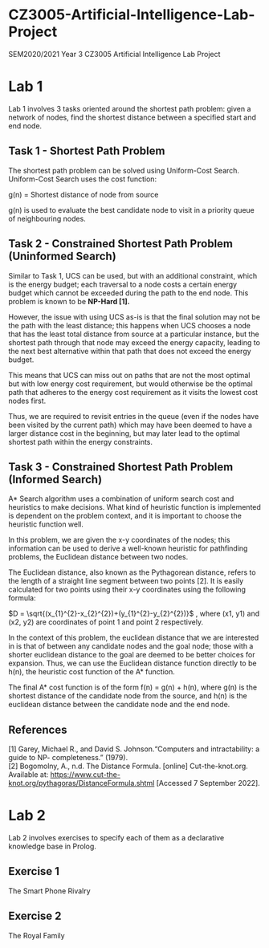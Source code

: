 # CZ3005-Artificial-Intelligence-Lab-Project
SEM2020/2021 Year 3 CZ3005 Artificial Intelligence Lab Project

# Lab 1

Lab 1 involves 3 tasks oriented around the shortest path problem: given a network of nodes, find the shortest distance between a specified start and end node.

## Task 1 - Shortest Path Problem
The shortest path problem can be solved using Uniform-Cost Search. Uniform-Cost Search uses the cost function:

g(n) = Shortest distance of node from source

g(n) is used to evaluate the best candidate node to visit in a priority queue of neighbouring nodes. 

## Task 2 - Constrained Shortest Path Problem (Uninformed Search)
Similar to Task 1, UCS can be used, but with an additional constraint, which is the energy budget; each traversal to a node costs a certain energy budget which cannot be exceeded during the path to the end node. This problem is known to be **NP-Hard [1].**

However, the issue with using UCS as-is is that the final solution may not be the path with the least distance; this happens when UCS chooses a node that has the least total distance from source at a particular instance, but the shortest path through that node may exceed the energy capacity, leading to the next best alternative within that path that does not exceed the energy budget. 

This means that UCS can miss out on paths that are not the most optimal but with low energy cost requirement, but would otherwise be the optimal path that adheres to the energy cost requirement as it visits the lowest cost nodes first.

Thus, we are required to revisit entries in the queue (even if the nodes have been visited by the current path) which may have been deemed to have a larger distance cost in the beginning, but may later lead to the optimal shortest path within the energy constraints.

## Task 3 - Constrained Shortest Path Problem (Informed Search)
A* Search algorithm uses a combination of uniform search cost and heuristics to make decisions. What kind of heuristic function is implemented is dependent on the problem context, and it is important to choose the heuristic function well. 

In this problem, we are given the x-y coordinates of the nodes; this information can be used to derive a well-known heuristic for pathfinding problems, the Euclidean distance between two nodes. 

The Euclidean distance, also known as the Pythagorean distance, refers to the length of a straight line segment between two points [2]. It is easily calculated for two points using their x-y coordinates using the following formula:

$D = \sqrt{(x_{1}^{2}-x_{2}^{2})+(y_{1}^{2}-y_{2}^{2})}$ , where (x1, y1) and (x2, y2) are coordinates of point 1 and point 2 respectively.

In the context of this problem, the euclidean distance that we are interested in is that of between any candidate nodes and the goal node; those with a shorter euclidean distance to the goal are deemed to be better choices for expansion. Thus, we can use the Euclidean distance function directly to be h(n), the heuristic cost function of the A* function.

The final A* cost function is of the form f(n) = g(n) + h(n), where g(n) is the shortest distance of the candidate node from the source, and h(n) is the euclidean distance between the candidate node and the end node.

## References
[1] Garey, Michael R., and David S. Johnson.“Computers and intractability: a guide to NP-
completeness.” (1979).  
[2] Bogomolny, A., n.d. The Distance Formula. [online] Cut-the-knot.org. Available at: <https://www.cut-the-knot.org/pythagoras/DistanceFormula.shtml> [Accessed 7 September 2022].



# Lab 2

Lab 2 involves exercises to specify each of them as a declarative knowledge base in Prolog.

## Exercise 1
The Smart Phone Rivalry

## Exercise 2
The Royal Family




